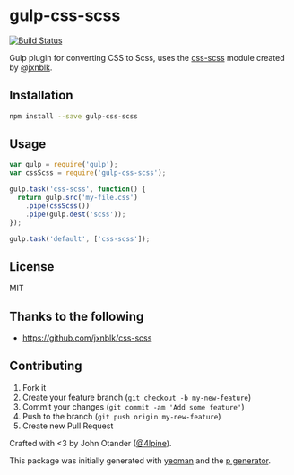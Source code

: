 # gulp-css-scss

[![Build Status](https://secure.travis-ci.org/johnotander/gulp-css-scss.png?branch=master)](https://travis-ci.org/johnotander/gulp-css-scss)

Gulp plugin for converting CSS to Scss, uses the [css-scss](https://github.com/jxnblk/css-scss)
module created by [@jxnblk](https://twitter.com/jxnblk).

## Installation

```bash
npm install --save gulp-css-scss
```

## Usage

```javascript
var gulp = require('gulp');
var cssScss = require('gulp-css-scss');

gulp.task('css-scss', function() {
  return gulp.src('my-file.css')
    .pipe(cssScss())
    .pipe(gulp.dest('scss'));
});

gulp.task('default', ['css-scss']);
```

## License

MIT

## Thanks to the following

* <https://github.com/jxnblk/css-scss>

## Contributing

1. Fork it
2. Create your feature branch (`git checkout -b my-new-feature`)
3. Commit your changes (`git commit -am 'Add some feature'`)
4. Push to the branch (`git push origin my-new-feature`)
5. Create new Pull Request

Crafted with <3 by John Otander ([@4lpine](https://twitter.com/4lpine)).

This package was initially generated with [yeoman](http://yeoman.io) and the [p generator](https://github.com/johnotander/generator-p.git).
